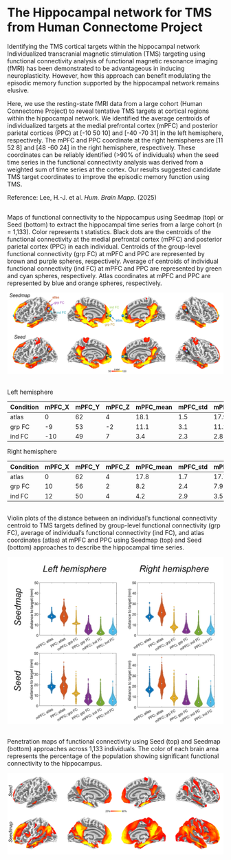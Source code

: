 # The Hippocampal network for TMS from Human Connectome Project

Identifying the TMS cortical targets within the hippocampal network
Individualized transcranial magnetic stimulation (TMS) targeting using functional connectivity analysis of functional magnetic resonance imaging (fMRI) has been demonstrated to be advantageous in inducing neuroplasticity. However, how this approach can benefit modulating the episodic memory function supported by the hippocampal network remains elusive. 

Here, we use the resting-state fMRI data from a large cohort (Human Connectome Project) to reveal tentative TMS targets at cortical regions within the hippocampal network. We identified the average centroids of individualized targets at the medial prefrontal cortex (mPFC) and posterior parietal cortices (PPC) at [-10 50 10] and [-40 -70 31] in the left hemisphere, respectively.  The mPFC and PPC coordinate at the right hemispheres are [11 52 8] and [48 -60 24] in the right hemisphere, respectively. These coordinates can be reliably identified (>90% of individuals) when the seed time series in the functional connectivity analysis was derived from a weighted sum of time series at the cortex. Our results suggested candidate TMS target coordinates to improve the episodic memory function using TMS.

Reference:  Lee, H.-J. et al. _Hum. Brain Mapp._ (2025)

##

Maps of functional connectivity to the hippocampus using Seedmap (top) or Seed (bottom) to extract the hippocampal time series from a large cohort (n = 1,133). Color represents t statistics. Black dots are the centroids of the functional connectivity at the medial prefrontal cortex (mPFC) and posterior parietal cortex (PPC) in each individual. Centroids of the group-level functional connectivity (grp FC) at mPFC and PPC are represented by brown and purple spheres, respectively. Average of centroids of individual functional connectivity (ind FC) at mPFC and PPC are represented by green and cyan spheres, respectively. Atlas coordinates at mPFC and PPC are represented by blue and orange spheres, respectively.

![Hippocampalnetwork](images/fconn_targets_annot.png)


##
Left hemisphere

| Condition | mPFC_X | mPFC_Y | mPFC_Z | mPFC_mean | mPFC_std | mPFC_median | mPFC_IQR | PPC_X | PPC_Y | PPC_Z | PPC_mean | PPC_std | PPC_median | PPC_IQR |
|-----------|--------|--------|--------|-----------|----------|-------------|----------|-------|-------|-------|----------|---------|------------|---------|
| atlas     | 0      | 62     | 4      | 18.1      | 1.5      | 17.9        | 1.8      | -42   | -64   | 48    | 18.9     | 4.2     | 18.2       | 5.8     |
| grp FC    | -9     | 53     | -2     | 11.1      | 3.1      | 11.2        | 1.5      | -41   | -69   | 33    | 6.2      | 2.9     | 5.7        | 4.4     |
| ind FC    | -10    | 49     | 7      | 3.4       | 2.3      | 2.8         | 2.6      | -40   | -67   | 30    | 4.8      | 2.6     | 4.4        | 3.6     |

Right hemisphere

| Condition | mPFC_X | mPFC_Y | mPFC_Z | mPFC_mean | mPFC_std | mPFC_median | mPFC_IQR | PPC_X | PPC_Y | PPC_Z | PPC_mean | PPC_std | PPC_median | PPC_IQR |
|-----------|--------|--------|--------|-----------|----------|-------------|----------|-------|-------|-------|----------|---------|------------|---------|
| atlas     | 0      | 62     | 4      | 17.8      | 1.7      | 17.7        | 1.7      | 40    | -66   | 44    | 21.8     | 4.6     | 21.6       | 5.7     |
| grp FC    | 10     | 56     | 2      | 8.2       | 2.4      | 7.9         | 2.3      | 45    | -60   | 27    | 5.8      | 2.9     | 5.1        | 4.0     |
| ind FC    | 12     | 50     | 4      | 4.2       | 2.9      | 3.5         | 3.3      | 46    | -59   | 25    | 5.2      | 2.7     | 4.8        | 3.7     |

##

Violin plots of the distance between an individual’s functional connectivity centroid to TMS targets defined by group-level functional connectivity (grp FC), average of individual’s functional connectivity (ind FC), and atlas coordinates (atlas) at mPFC and PPC using Seedmap (top) and Seed (bottom) approaches to describe the hippocampal time series. 

![Hippocampalnetwork](images/fconn_target_distributions_annot.png)





##

Penetration maps of functional connectivity using Seed (top) and Seedmap (bottom) approaches across 1,133 individuals. The color of each brain area represents the percentage of the population showing significant functional connectivity to the hippocampus.

![Hippocampalnetwork](images/fconn_penetration_annot.png)




